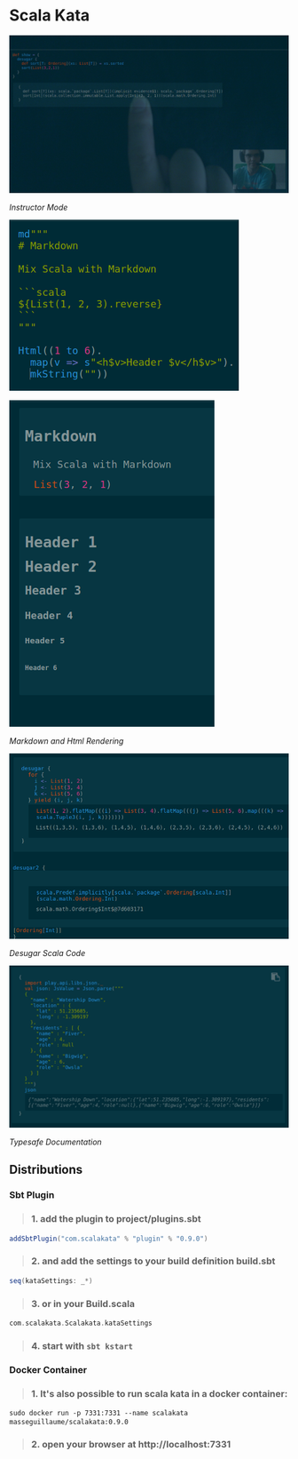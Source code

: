 # Scala Kata

![scala kata instructor mode](Examples/Instructor.png)

*Instructor Mode*

![Html and Markdown Rendering](Examples/From.png)

![Html and Markdown Rendering](Examples/To.png)

*Markdown and Html Rendering*

![Desugaring Scala Code](Examples/Desugaring.png)

*Desugar Scala Code*

![Typesafe Documentation](Examples/TypesafeDocumentation.png)

*Typesafe Documentation*

## Distributions

### Sbt Plugin

> ### 1. add the plugin to project/plugins.sbt

```scala
addSbtPlugin("com.scalakata" % "plugin" % "0.9.0")
```

> ### 2. and add the settings to your build definition build.sbt

```scala
seq(kataSettings: _*)
```

> ### 3. or in your Build.scala

```scala
com.scalakata.Scalakata.kataSettings
```

> ### 4. start with ```sbt kstart```

### Docker Container

 > ### 1. It's also possible to run scala kata in a docker container:

```
sudo docker run -p 7331:7331 --name scalakata masseguillaume/scalakata:0.9.0
```

 > ### 2. open your browser at http://localhost:7331
